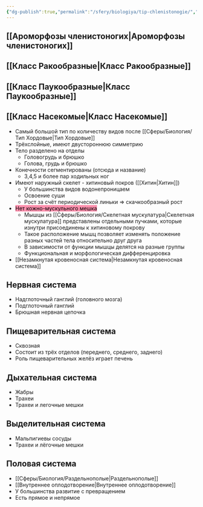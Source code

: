 ```yaml
---
{"dg-publish":true,"permalink":"/sfery/biologiya/tip-chlenistonogie/","tags":["Зоология"]}
---
```


## [[Ароморфозы членистоногих\|Ароморфозы членистоногих]] 
## [[Класс Ракообразные\|Класс Ракообразные]] 
## [[Класс Паукообразные\|Класс Паукообразные]]
## [[Класс Насекомые\|Класс Насекомые]] 
- Самый большой тип по количеству видов после [[Сферы/Биология/Тип Хордовые\|Тип Хордовые]]
- Трёхслойные, имеют двустороннюю симметрию
- Тело разделено на отделы
	- Головогрудь и брюшко
	- Голова, грудь и брюшко
- Конечности сегментированы (отсюда и название)
	- 3,4,5 и более пар ходильных ног
- Имеют наружный скелет - хитиновый покров ([[Хитин\|Хитин]])
	- У большинства видов водонепроницаем
	- Освоение суши
	- Рост за счёт периодической линьки => скачкообразный рост
- <mark style="background: #FF5582A6;">Нет кожно-мускульного мешка</mark>
	- Мышцы из [[Сферы/Биология/Скелетная мускулатура\|Скелетная мускулатура]] представлены отдельными пучками, которые изнутри присоединены к хитиновому покрову 
	- Такое расположение мышц позволяет изменять положение разных частей тела относительно друг друга
	- В зависимости от функции мышцы делятся на разные группы
	- Функциональная и морфологическая дифференцировка 
- [[Незамкнутая кровеносная система\|Незамкнутая кровеносная система]]
## Нервная система
- Надглоточный ганглий (головного мозга)
- Подглоточный ганглий
- Брюшная нервная цепочка
## Пищеварительная система
- Сквозная
- Состоит из трёх отделов (переднего, среднего, заднего)
- Роль пищеварительных желёз играет печень
## Дыхательная система
- Жабры
- Трахеи
- Трахеи и легочные мешки
## Выделительная система
- Мальпигиевы сосуды
- Трахеи и лёгочные мешки
## Половая система
- [[Сферы/Биология/Раздельнополые\|Раздельнополые]]
- [[Внутреннее оплодотворение\|Внутреннее оплодотворение]]
- У большинства развитие с превращением
- Есть прямое и непрямое
